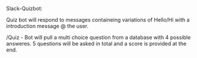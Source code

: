 Slack-Quizbot:

Quiz bot will respond to messages containeing variations of Hello/Hi with a introduction message @ the user.

/Quiz - Bot will pull a multi choice question from a database with 4 possible answeres. 5 questions will be asked in total and a score is provided at the end.
